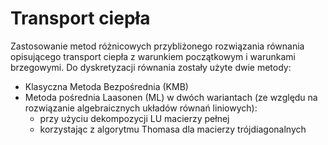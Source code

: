 # Transport ciepła
Zastosowanie metod różnicowych przybliżonego rozwiązania równania opisującego transport ciepła z warunkiem początkowym i warunkami brzegowymi.
Do dyskretyzacji równania zostały użyte dwie metody:
- Klasyczna Metoda Bezpośrednia (KMB)
- Metoda pośrednia Laasonen (ML) w dwóch wariantach (ze względu na rozwiązanie algebraicznych układów równań liniowych):
    - przy użyciu dekompozycji LU macierzy pełnej
    - korzystając z algorytmu Thomasa dla macierzy trójdiagonalnych 
